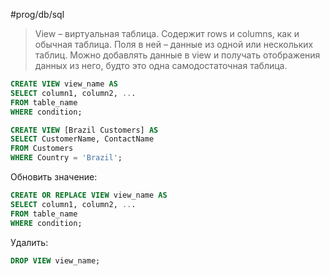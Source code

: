 #prog/db/sql 

> View – виртуальная таблица. Содержит rows и columns, как и обычная таблица. Поля в ней – данные из одной или нескольких таблиц. Можно добавлять данные в view и получать отображения данных из него, будто это одна самодостаточная таблица.

```sql
CREATE VIEW view_name AS
SELECT column1, column2, ...
FROM table_name
WHERE condition;
```
```sql
CREATE VIEW [Brazil Customers] AS  
SELECT CustomerName, ContactName  
FROM Customers  
WHERE Country = 'Brazil';
```

Обновить значение:
```sql
CREATE OR REPLACE VIEW view_name AS
SELECT column1, column2, ...
FROM table_name
WHERE condition;
```

Удалить:
```sql
DROP VIEW view_name;
```
